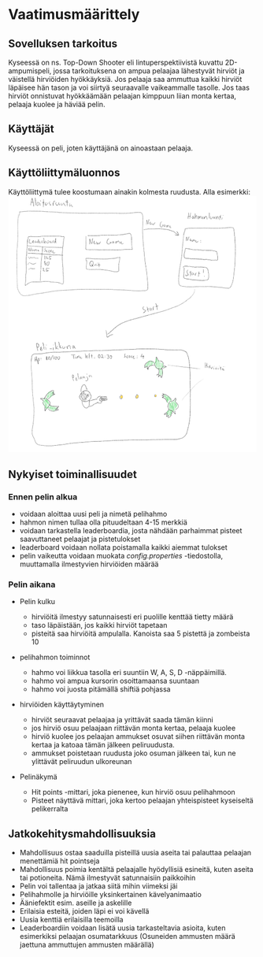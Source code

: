 # Vaatimusmäärittely
## Sovelluksen tarkoitus

Kyseessä on ns. Top-Down Shooter eli lintuperspektiivistä kuvattu 2D-ampumispeli, jossa tarkoituksena on ampua pelaajaa lähestyvät hirviöt ja väistellä hirviöiden hyökkäyksiä. Jos pelaaja saa ammuttua kaikki hirviöt läpäisee hän tason ja voi siirtyä seuraavalle vaikeammalle tasolle. Jos taas hirviöt onnistuvat hyökkäämään pelaajan kimppuun liian monta kertaa, pelaaja kuolee ja häviää pelin.

## Käyttäjät

Kyseessä on peli, joten käyttäjänä on ainoastaan pelaaja.

## Käyttöliittymäluonnos
Käyttöliittymä tulee koostumaan ainakin kolmesta ruudusta. Alla esimerkki: 
<img src="https://github.com/chipfrog/ot-harjoitustyo/blob/master/shooter/dokumentaatio/kuvat/Kayttoliittymaluonnos.PNG">

## Nykyiset toiminallisuudet

### Ennen pelin alkua
- voidaan aloittaa uusi peli ja nimetä pelihahmo
- hahmon nimen tullaa olla pituudeltaan 4-15 merkkiä
- voidaan tarkastella leaderboardia, josta nähdään parhaimmat pisteet saavuttaneet pelaajat ja pistetulokset
- leaderboard voidaan nollata poistamalla kaikki aiemmat tulokset
- pelin vaikeutta voidaan muokata _config.properties_ -tiedostolla, muuttamalla ilmestyvien hirviöiden määrää 

### Pelin aikana
- Pelin kulku 
  - hirviöitä ilmestyy satunnaisesti eri puolille kenttää tietty määrä
  - taso läpäistään, jos kaikki hirviöt tapetaan
  - pisteitä saa hirviöitä ampulalla. Kanoista saa 5 pistettä ja zombeista 10

- pelihahmon toiminnot
  - hahmo voi liikkua tasolla eri suuntiin W, A, S, D -näppäimillä.
  - hahmo voi ampua kursorin osoittamaansa suuntaan
  - hahmo voi juosta pitämällä shiftiä pohjassa

- hirviöiden käyttäytyminen
  - hirviöt seuraavat pelaajaa ja yrittävät saada tämän kiinni
  - jos hirviö osuu pelaajaan riittävän monta kertaa, pelaaja kuolee
  - hirviö kuolee jos pelaajan ammukset osuvat siihen riittävän monta kertaa ja katoaa tämän jälkeen peliruudusta.
  - ammukset poistetaan ruudusta joko osuman jälkeen tai, kun ne ylittävät peliruudun ulkoreunan

- Pelinäkymä
  - Hit points -mittari, joka pienenee, kun hirviö osuu pelihahmoon
  - Pisteet näyttävä  mittari, joka kertoo pelaajan yhteispisteet kyseiseltä pelikerralta

## Jatkokehitysmahdollisuuksia
- Mahdollisuus ostaa saaduilla pisteillä uusia aseita tai palauttaa pelaajan menettämiä hit pointseja
- Mahdollisuus poimia kentältä pelaajalle hyödyllisiä esineitä, kuten aseita tai potioneita. Nämä ilmestyvät satunnaisiin       paikkoihin
- Pelin voi tallentaa ja jatkaa siitä mihin viimeksi jäi
- Pelihahmolle ja hirviöille yksinkertainen kävelyanimaatio
- Ääniefektit esim. aseille ja askelille
- Erilaisia esteitä, joiden läpi ei voi kävellä 
- Uusia kenttiä erilaisilla teemoilla
- Leaderboardiin voidaan lisätä uusia tarkasteltavia asioita, kuten esimerkiksi pelaajan osumatarkkuus (Osuneiden ammusten     määrä jaettuna ammuttujen ammusten määrällä)


